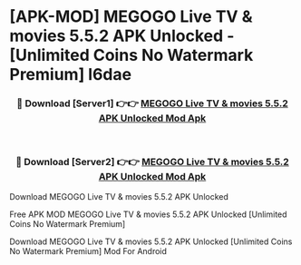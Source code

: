 # [APK-MOD] MEGOGO  Live TV & movies 5.5.2 APK Unlocked - [Unlimited Coins No Watermark Premium] l6dae



<div align="center">
<h3>🔴 Download [Server1] 👉👉 <a href="https://momento.my/?title=MEGOGO__Live_TV_&_movies_5.5.2_APK_Unlocked">MEGOGO  Live TV & movies 5.5.2 APK Unlocked Mod Apk</a></h3><br>

<h3>🔴 Download [Server2] 👉👉 <a href="https://momento.my/?title=MEGOGO__Live_TV_&_movies_5.5.2_APK_Unlocked">MEGOGO  Live TV & movies 5.5.2 APK Unlocked Mod Apk</a></h3>
</div>



Download MEGOGO  Live TV & movies 5.5.2 APK Unlocked 

Free APK MOD MEGOGO  Live TV & movies 5.5.2 APK Unlocked [Unlimited Coins No Watermark Premium]

Download MEGOGO  Live TV & movies 5.5.2 APK Unlocked [Unlimited Coins No Watermark Premium] Mod For Android
